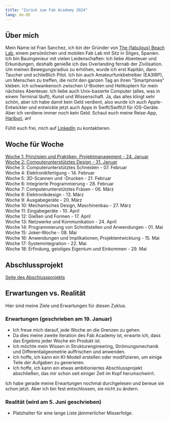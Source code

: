 ```yaml
---
title: "Zurück zum Fab Academy 2024"
lang: de-DE
---
```

## Über mich
Mein Name ist Fran Sanchez, ich bin der Gründer von [The (fabulous) Beach Lab](http://beachlab.org), einem persönlichen und mobilen Fab Lab mit Sitz in Sitges, Spanien. Ich bin Bauingenieur mit vielen Leidenschaften: Ich liebe Abenteuer und Erkundungen, deshalb genieße ich das Overlanding fernab der Zivilisation. Um meinen Bewegungsradius zu erhöhen, wurde ich erst Kapitän, dann Taucher und schließlich Pilot. Ich bin auch Amateurfunkbetreiber (EA3IRP), um Menschen zu treffen, die nicht den ganzen Tag an ihren "Smartphones" kleben. Ich schwankenoch zwischen U-Booten und Helikoptern für mein nächstes Abenteuer. Ich liebe auch Unix-basierte Computer (alles, was in einem Terminal läuft), Kunst und Wissenschaft. Ja, das alles klingt sehr schön, aber ich habe damit kein Geld verdient, also wurde ich auch Apple-Entwickler und entwickle jetzt auch Apps in Swift/SwiftUI für iOS-Geräte. Aber ich verdiene immer noch kein Geld. Schaut euch meine Reise-App, [Hariburi](https://apps.apple.com/us/app/hariburi/id1599749190), an!

Fühlt euch frei, mich auf [LinkedIn](https://www.linkedin.com/in/fsancheza/) zu kontaktieren.

## Woche für Woche
[Woche 1: Prinzipien und Praktiken, Projektmanagement - 24. Januar](w01-de.md)  
[Woche 2: Computerunterstütztes Design - 31. Januar](w02-de.md)   
Woche 3: Computerunterstütztes Schneiden - 07. Februar    
Woche 4: Elektronikfertigung - 14. Februar    
Woche 5: 3D-Scannen und -Drucken - 21. Februar    
Woche 6: Integrierte Programmierung - 28. Februar    
Woche 7: Computerunterstütztes Fräsen - 06. März    
Woche 8: Elektronikdesign - 13. März    
Woche 9: Ausgabegeräte - 20. März    
Woche 10: Mechanisches Design, Maschinenbau - 27. März    
Woche 11: Eingabegeräte - 10. April    
Woche 12: Gießen und Formen - 17. April    
Woche 13: Netzwerke und Kommunikation - 24. April    
Woche 14: Programmierung von Schnittstellen und Anwendungen - 01. Mai    
Woche 15: Joker-Woche - 08. Mai    
Woche 16: Anwendungen und Implikationen, Projektentwicklung - 15. Mai    
Woche 17: Systemintegration - 22. Mai    
Woche 18: Erfindung, geistiges Eigentum und Einkommen - 29. Mai  

## Abschlussprojekt
[Seite des Abschlussprojekts](final-de.md)

## Erwartungen vs. Realität

Hier sind meine Ziele und Erwartungen für diesen Zyklus.

### Erwartungen (geschrieben am 19. Januar)
- Ich freue mich darauf, jede Woche an die Grenzen zu gehen.
- Da dies meine zweite Iteration des Fab Academy ist, erwarte ich, dass das Ergebnis jeder Woche ein Produkt ist.
- Ich möchte mein Wissen in Strukturengineering, Strömungsmechanik und Differentialgeometrie auffrischen und anwenden.
- Ich hoffe, ich kann ein KI-Modell erstellen oder modifizieren, um einige Teile der Aufgaben zu generieren.
- Ich hoffe, ich kann ein etwas ambitioniertes Abschlussprojekt abschließen, das mir schon seit einiger Zeit im Kopf herumschwirrt.

Ich habe gerade meine Erwartungen nochmal durchgelesen und bereue sie schon jetzt. Aber ich bin fest entschlossen, sie nicht zu ändern.

### Realität (wird am 5. Juni geschrieben)

- Platzhalter für eine lange Liste jämmerlicher Misserfolge.

